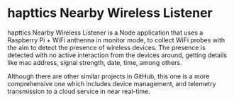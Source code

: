 # hapttics Nearby Wireless Listener
hapttics Nearby Wireless Listener is a Node application that uses a Raspberry Pi + WiFi anthenna in monitor mode, to collect WiFi probes with the aim to detect the presence of wireless devices. The presence is detected with no active interaction from the devices around, getting details like mac address, signal strength, date, time, among others.

Although there are other similar projects in GitHub, this one is a more comprehensive one which includes device management, and telemetry transmission to a cloud service in near real-time.
